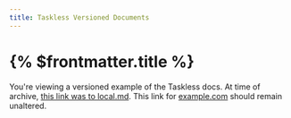 ```yaml
---
title: Taskless Versioned Documents
---
```


# {% $frontmatter.title %}

You're viewing a versioned example of the Taskless docs. At time of archive, [this link was to local.md](/docs/local). This link for [example.com](https://example.com) should remain unaltered.

